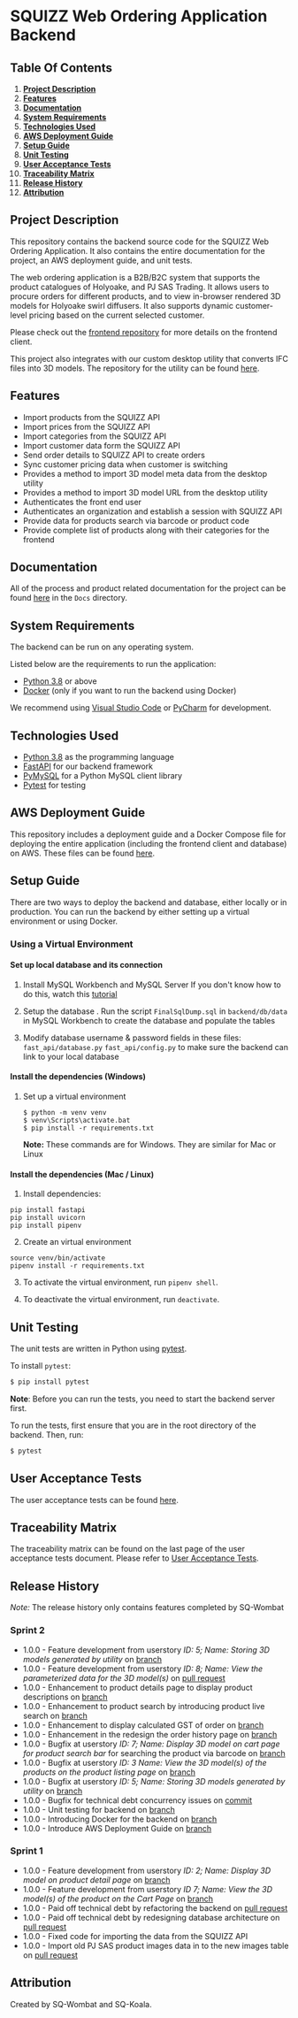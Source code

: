 # SQUIZZ Web Ordering Application Backend

## Table Of Contents
1. **[Project Description](#Project-Description)**
2. **[Features](#Features)**
3. **[Documentation](#Documentation)**
4. **[System Requirements](#System-Requirements)**
5. **[Technologies Used](#Technologies-Used)**
6. **[AWS Deployment Guide](#AWS-Deployment-Guide)**
7. **[Setup Guide](#Setup-Guide)**
8. **[Unit Testing](#Unit-Testing)**
9. **[User Acceptance Tests](#User-Acceptance-Tests)**
10. **[Traceability Matrix](#Traceability-Matrix)**
11. **[Release History](#Release-History)**
12. **[Attribution](#Attribution)**

## Project Description
This repository contains the backend source code for the SQUIZZ Web Ordering Application. It also contains the entire documentation for the project, an AWS deployment guide, and unit tests.

The web ordering application is a B2B/B2C system that supports the product catalogues of Holyoake, and PJ SAS Trading. It allows users to procure orders for different products, and to view in-browser rendered 3D models for Holyoake swirl diffusers. It also supports dynamic customer-level pricing based on the current selected customer.

Please check out the [frontend repository](https://github.com/ansabkhaliq/frontend) for more details on the frontend client.

This project also integrates with our custom desktop utility that converts IFC files into 3D models. The repository for the utility can be found [here](https://github.com/ansabkhaliq/IFCConverto).

## Features
* Import products from the SQUIZZ API
* Import prices from the SQUIZZ API
* Import categories from the SQUIZZ API
* Import customer data form the SQUIZZ API
* Send order details to SQUIZZ API to create orders
* Sync customer pricing data when customer is switching
* Provides a method to import 3D model meta data from the desktop utility
* Provides a method to import 3D model URL from the desktop utility
* Authenticates the front end user
* Authenticates an organization and establish a session with SQUIZZ API
* Provide data for products search via barcode or product code
* Provide complete list of products along with their categories for the frontend

## Documentation
All of the process and product related documentation for the project can be found [here](./Docs) in the `Docs` directory.

## System Requirements
The backend can be run on any operating system.

Listed below are the requirements to run the application:
* [Python 3.8](https://www.python.org/) or above
* [Docker](https://www.docker.com/) (only if you want to run the backend using Docker) 

We recommend using [Visual Studio Code](https://code.visualstudio.com/download) or [PyCharm](https://www.jetbrains.com/pycharm/) for development.

## Technologies Used
* [Python 3.8](https://www.python.org/) as the programming language
* [FastAPI](https://fastapi.tiangolo.com/) for our backend framework
* [PyMySQL](https://pymysql.readthedocs.io/en/latest/) for a Python MySQL client library
* [Pytest](https://docs.pytest.org/en/6.2.x/) for testing

## AWS Deployment Guide
This repository includes a deployment guide and a Docker Compose file for deploying the entire application (including the frontend client and database) on AWS. These files can be found [here](./deployment).

## Setup Guide
There are two ways to deploy the backend and database, either locally or in production. You can run the backend by either setting up a virtual environment or using Docker.

### Using a Virtual Environment

#### Set up local database and its connection

1. Install MySQL Workbench and MySQL Server
     If you don't know how to do this, watch this [tutorial](https://www.youtube.com/watch?v=u96rVINbAUI)

2. Setup the database
. Run the script `FinalSqlDump.sql` in `backend/db/data` in MySQL Workbench to create the database and populate the tables

3. Modify database username & password fields in these files: 
`fast_api/database.py`
`fast_api/config.py`
to make sure the backend can link to your local database

#### Install the dependencies (Windows)

1. Set up a virtual environment
    ```
    $ python -m venv venv
    $ venv\Scripts\activate.bat
    $ pip install -r requirements.txt
    ```
    **Note:** These commands are for Windows. They are similar for Mac or Linux

#### Install the dependencies (Mac / Linux)

1. Install dependencies:
```
pip install fastapi
pip install uvicorn
pip install pipenv
```

2. Create an virtual environment

```
source venv/bin/activate
pipenv install -r requirements.txt
```

3. To activate the virtual environment, run `pipenv shell`.

4. To deactivate the virtual environment, run `deactivate`.


## Unit Testing
The unit tests are written in Python using [pytest](https://docs.pytest.org/en/stable/).

To install `pytest`:
```bash
$ pip install pytest
```
**Note**: Before you can run the tests, you need to start the backend server first.

To run the tests, first ensure that you are in the root directory of the backend. Then, run:
```bash
$ pytest
```

## User Acceptance Tests
The user acceptance tests can be found [here](https://github.com/ansabkhaliq/backend/blob/master/Test%20Cases%20Docs/Test%20Cases%20Report.pdf).


## Traceability Matrix
The traceability matrix can be found on the last page of the user acceptance tests document. Please refer to [User Acceptance Tests](#User-Acceptance-Tests).

## Release History
*Note:* The release history only contains features completed by SQ-Wombat
### Sprint 2
* 1.0.0 - Feature development from userstory *ID: 5; Name: Storing 3D models generated by utility* on [branch](https://github.com/ansabkhaliq/backend/tree/importModel)
* 1.0.0 - Feature development from userstory *ID: 8; Name: View the parameterized data for the 3D model(s)* on [pull request](https://github.com/ansabkhaliq/backend/pull/15)
* 1.0.0 - Enhancement to product details page to display product descriptions on [branch](https://github.com/ansabkhaliq/backend/tree/ProductDetailPage)
* 1.0.0 - Enhancement to product search by introducing product live search on [branch](https://github.com/ansabkhaliq/backend/tree/ProductLiveSearch)
* 1.0.0 - Enhancement to display calculated GST of order on [branch](https://github.com/ansabkhaliq/backend/tree/DisplayGST)
* 1.0.0 - Enhancement in the redesign the order history page on [branch](https://github.com/ansabkhaliq/backend/tree/OrderHistoryRedesign)
* 1.0.0 - Bugfix at userstory *ID: 7; Name: Display 3D model on cart page for product search bar* for searching the product via barcode on [branch](https://github.com/ansabkhaliq/backend/tree/BugfixProductCode)
* 1.0.0 - Bugfix at userstory *ID: 3 Name: View the 3D model(s) of the products on the product listing page* on [branch](https://github.com/ansabkhaliq/backend/tree/BugFixNoPrice)
* 1.0.0 - Bugfix at userstory *ID: 5; Name: Storing 3D models generated by utility* on [branch](https://github.com/ansabkhaliq/backend/tree/Update3DModelLinkBugFix)
* 1.0.0 - Bugfix for technical debt concurrency issues on [commit](https://github.com/ansabkhaliq/backend/commit/fa76e41113e9a83227d12f6260872d814c691b78)
* 1.0.0 - Unit testing for backend on [branch](https://github.com/ansabkhaliq/backend/tree/UnitTesting)
* 1.0.0 - Introducing Docker for the backend on [branch](https://github.com/ansabkhaliq/backend/tree/DockerizeBackend)
* 1.0.0 - Introduce AWS Deployment Guide on [branch](https://github.com/ansabkhaliq/backend/tree/DeploymentGuide)

### Sprint 1
* 1.0.0 - Feature development from userstory *ID: 2; Name: Display 3D model on product detail page* on [branch](https://github.com/ansabkhaliq/backend/tree/ProductDetailPage)
* 1.0.0 - Feature development from userstory *ID 7; Name: View the 3D model(s) of the product on the Cart Page* on [branch](https://github.com/ansabkhaliq/backend/tree/CartPage)
* 1.0.0 - Paid off technical debt by refactoring the backend on [pull request](https://github.com/ansabkhaliq/backend/pull/1)
* 1.0.0 - Paid off technical debt by redesigning database architecture on [pull request](https://github.com/ansabkhaliq/backend/pull/1)
* 1.0.0 - Fixed code for importing the data from the SQUIZZ API
* 1.0.0 - Import old PJ SAS product images data in to the new images table on [pull request](https://github.com/ansabkhaliq/backend/pull/3)

## Attribution
Created by SQ-Wombat and SQ-Koala.
